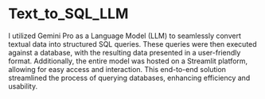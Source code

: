 # Text_to_SQL_LLM
 I utilized Gemini Pro as a Language Model (LLM) to seamlessly convert textual data into structured SQL queries. These queries were then executed against a database, with the resulting data presented in a user-friendly format. Additionally, the entire model was hosted on a Streamlit platform, allowing for easy access and interaction. This end-to-end solution streamlined the process of querying databases, enhancing efficiency and usability.
